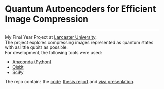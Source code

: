# Quantum Autoencoders for Efficient Image Compression
---
My Final Year Project at [Lancaster University](https://www.lancaster.ac.uk/).  
The project explores compressing images represented as quantum states with as little qubits as possible.  
For development, the following tools were used:

* [Anaconda (Python)](https://www.anaconda.com/)
* [Qiskit](https://qiskit.org/)
* [SciPy](https://www.scipy.org/)

The repo contains the [code](./code), [thesis report](./Thesis.pdf) and [viva presentation](./Viva.pptx).